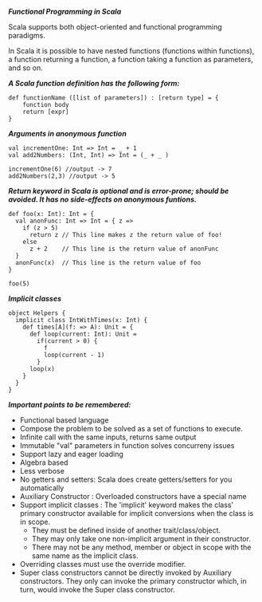 **_Functional Programming in Scala_**

Scala supports both object-oriented and functional programming paradigms.

In Scala it is possible to have nested functions (functions within functions), a function returning a function, a function taking a function as parameters, and so on.


**_A Scala function definition has the following form:_**

    def functionName ([list of parameters]) : [return type] = {
        function body
        return [expr]
    }

**_Arguments in anonymous function_**

    val incrementOne: Int => Int = _ + 1
    val add2Numbers: (Int, Int) => Int = (_ + _ )
    
    incrementOne(6) //output -> 7
    add2Numbers(2,3) //output -> 5
    

**_Return keyword in Scala is optional and is error-prone; should be avoided. It has no side-effects on anonymous funtions._**

    def foo(x: Int): Int = {
      val anonFunc: Int => Int = { z =>
        if (z > 5)
          return z // This line makes z the return value of foo!
        else
          z + 2    // This line is the return value of anonFunc
      }
      anonFunc(x)  // This line is the return value of foo
    }
    
    foo(5)

**_Implicit classes_**

    object Helpers {
      implicit class IntWithTimes(x: Int) {
        def times[A](f: => A): Unit = {
          def loop(current: Int): Unit =
            if(current > 0) {
              f
              loop(current - 1)
            }
          loop(x)
        }
      }
    }

**_**Important points to be remembered:**_**

- Functional based language
- Compose the problem to be solved as a set of functions to execute.
- Infinite call with the same inputs, returns same output
- Immutable "val" parameters in function solves concurreny issues
- Support lazy and eager loading
- Algebra based
- Less verbose
- No getters and setters: Scala does create getters/setters for you automatically
- Auxiliary Constructor : Overloaded constructors have a special name
- Support implicit classes : The 'implicit' keyword makes the class’ primary constructor available for implicit conversions when the class is in scope.
    *  They must be defined inside of another trait/class/object.
    *  They may only take one non-implicit argument in their constructor.
    *  There may not be any method, member or object in scope with the same name as the implicit class.
- Overriding classes must use the override modifier.
- Super class constructors cannot be directly invoked by Auxiliary constructors. They only can invoke the primary constructor which, in turn, would invoke the Super class constructor.

